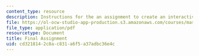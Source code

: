 ```yaml
---
content_type: resource
description: Instructions for the an assignment to create an interactive art piece.
file: https://ol-ocw-studio-app-production.s3.amazonaws.com/courses/mas-878-special-topics-in-multimedia-production-experiences-in-interactive-art-fall-2003/cd3218142c8ac831a6f5a37adbc36e4c_final_assign.pdf
file_type: application/pdf
resourcetype: Document
title: Final Assignment
uid: cd321814-2c8a-c831-a6f5-a37adbc36e4c
---
```

